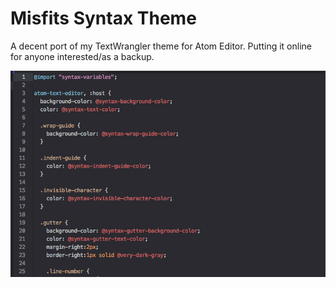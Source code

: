 # Misfits Syntax Theme

A decent port of my TextWrangler theme for Atom Editor.
Putting it online for anyone interested/as a backup.

![Screenshot](https://raw.githubusercontent.com/ikcede/misfits-syntax/master/Example.png)
